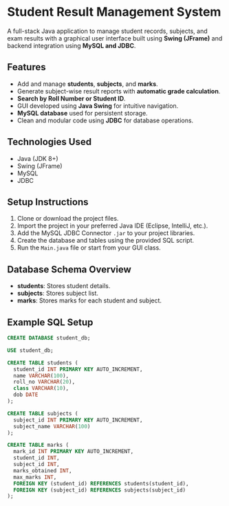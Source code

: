 # Student Result Management System

A full-stack Java application to manage student records, subjects, and exam results with a graphical user interface built using **Swing (JFrame)** and backend integration using **MySQL and JDBC**.

## Features

* Add and manage **students**, **subjects**, and **marks**.
* Generate subject-wise result reports with **automatic grade calculation**.
* **Search by Roll Number or Student ID**.
* GUI developed using **Java Swing** for intuitive navigation.
* **MySQL database** used for persistent storage.
* Clean and modular code using **JDBC** for database operations.

## Technologies Used

* Java (JDK 8+)
* Swing (JFrame)
* MySQL
* JDBC

##  Setup Instructions

1. Clone or download the project files.
2. Import the project in your preferred Java IDE (Eclipse, IntelliJ, etc.).
3. Add the MySQL JDBC Connector `.jar` to your project libraries.
4. Create the database and tables using the provided SQL script.
5. Run the `Main.java` file or start from your GUI class.

##  Database Schema Overview

* **students**: Stores student details.
* **subjects**: Stores subject list.
* **marks**: Stores marks for each student and subject.

##  Example SQL Setup

```sql
CREATE DATABASE student_db;

USE student_db;

CREATE TABLE students (
  student_id INT PRIMARY KEY AUTO_INCREMENT,
  name VARCHAR(100),
  roll_no VARCHAR(20),
  class VARCHAR(10),
  dob DATE
);

CREATE TABLE subjects (
  subject_id INT PRIMARY KEY AUTO_INCREMENT,
  subject_name VARCHAR(100)
);

CREATE TABLE marks (
  mark_id INT PRIMARY KEY AUTO_INCREMENT,
  student_id INT,
  subject_id INT,
  marks_obtained INT,
  max_marks INT,
  FOREIGN KEY (student_id) REFERENCES students(student_id),
  FOREIGN KEY (subject_id) REFERENCES subjects(subject_id)
);
```


